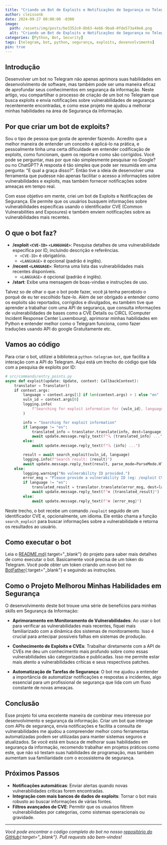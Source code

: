 ```yaml
---
title: "Criando um Bot de Exploits e Notificações de Segurança no Telegram"
author: cleissonb
date: 2024-09-27 00:00:00 -0300
image:
  path: /assets/img/posts/be3352c0-8b63-4eb6-9ba8-0fde573a49e8.png
  alt: "Criando um Bot de Exploits e Notificações de Segurança no Telegram"
categories: [Python, Bot, Security]
tags: [telegram, bot, python, segurança, exploits, desenvolvimento]
pin: true
---
```


## Introdução

Desenvolver um bot no Telegram não apenas aprimora suas habilidades em desenvolvimento de software, mas também pode ser uma maneira eficaz de aprofundar seus conhecimentos em segurança da informação. Neste artigo, vou compartilhar o processo de criação de um bot no Telegram que busca exploits e envia notificações sobre vulnerabilidades de segurança recentemente encontradas, e como esse projeto me ajudou a melhorar minhas habilidades na área de Segurança da Informação.

## Por que criar um bot de exploits?

Sou o tipo de pessoa que gosta de aprender fazendo. Acredito que a melhor maneira de entender um conceito é aplicá-lo na prática, e pessoalmente tinha uma certa dificuldade em entender codificação de exploits, como funcionam, quem os reporta e como são corrigidos. Você pode se perguntar, mas por que não simplesmente pesquisar no Google? ou no ChatGPT? A resposta é tão simples que pode ser resumida em uma pergunta: "E qual a graça disso?". Então tive a ideia de desenvolver uma ferramenta que pudesse não apenas facilitar o acesso a informações sobre vulnerabilidades e exploits, mas também fornecer notificações sobre ameaças em tempo real.

Com esse objetivo em mente, criei um bot de Exploits e Notificações de Segurança. Ele permite que os usuários busquem informações sobre vulnerabilidades específicas usando o identificador CVE (Common Vulnerabilities and Exposures) e também enviem notificações sobre as vulnerabilidades mais recentes.

## O que o bot faz?

- **/exploit `<CVE-ID>` `<LANGUAGE>`**: Pesquisa detalhes de uma vulnerabilidade específica por ID, incluindo descrição e referências.
    - `<CVE-ID>` é obrigatório.
    - `<LANGUAGE>` é opcional (padrão é inglês).
- **/recent `<LANGUAGE>`**: Retorna uma lista das vulnerabilidades mais recentes disponíveis.
    - `<LANGUAGE>` é opcional (padrão é inglês).
- **/start**: Exibe uma mensagem de boas-vindas e instruções de uso.

Talvez so de olhar o que o bot pode fazer, você já tenha percebido o porquê de eu ter escolhido faze-lo. Além de ser obrigado a entender como os exploits são reportados, corrigidos e divulgados, eu também tive que aprender a trabalhar com uma API de segurança, que consulta informações de vulnerabilidades de bases como a CVE Details ou CIRCL (Computer Incident Response Center Luxembourg), aprimorar minhas habilidades em Python e entender melhor como o Telegram funciona, como fazer traduções usando API do google Gratuitamente etc.

## Vamos ao código

Para criar o bot, utilizei a biblioteca `python-telegram-bot`, que facilita a interação com a API do Telegram. Aqui está um trecho do código que lida com a pesquisa de exploits por ID:

```python
# src/commands/entry_points.py
async def exploit(update: Update, context: CallbackContext):
    translator = Translator()
    if context.args:
        language = context.args[1] if len(context.args) > 1 else "en"
        vuln_id = context.args[0]
        logging.info(
            f"Searching for exploit information for {vuln_id}, language: {language}"
        )

        info = "Searching for exploit information"
        if language != "en":
            translated_info = translator.translate(info, dest=language).text
            await update.message.reply_text(f"🔍 {translated_info} ...")
        else:
            await update.message.reply_text(f"🔍 {info} ...")

        result = await search_exploit(vuln_id, language)
        logging.info(f"Search result: {result}")
        await update.message.reply_text(result, parse_mode=ParseMode.HTML)
    else:
        logging.warning("No vulnerability ID provided.")
        error_msg = "Please provide a vulnerability ID (eg: /exploit CVE-2021-34527)."
        if language != "en":
            translated_result = translator.translate(error_msg, dest=language).text
            await update.message.reply_text(f"❌ {translated_result}")
        else:
            await update.message.reply_text(f"❌ {error_msg}")
```

Neste trecho, o bot recebe um comando `/exploit` seguido de um identificador CVE e, opcionalmente, um idioma. Ele então chama a função `search_exploit` para buscar informações sobre a vulnerabilidade e retorna os resultados ao usuário.

## Como executar o bot

Leia o [README.md](https://github.com/cleissonbarbosa/telegram-security-bot/blob/main/README.md#how-to-create-a-bot-and-obtain-a-token-%EF%B8%8F){:target="\_blank"} do projeto para saber mais detalhes de como executar o bot. Basicamente você precisa de um token do Telegram. Você pode obter um token criando um novo bot no [BotFather](https://t.me/BotFather){:target="\_blank"} e seguindo as instruções.

## Como o Projeto Melhorou Minhas Habilidades em Segurança

O desenvolvimento deste bot trouxe uma série de benefícios para minhas skills em Segurança da Informação:

- **Aprimoramento em Monitoramento de Vulnerabilidades**: Ao usar o bot para verificar as vulnerabilidades mais recentes, fiquei mais familiarizado com a dinâmica dos sistemas de monitoramento. Isso é crucial para antecipar possíveis falhas em sistemas de produção.

- **Conhecimento de Exploits e CVEs**: Trabalhar diretamente com a API de CVEs me deu um conhecimento mais profundo sobre como essas vulnerabilidades são categorizadas e publicadas. Isso me permite estar mais atento a vulnerabilidades críticas e seus respectivos patches.

- **Automatização de Tarefas de Segurança**: O bot me ajudou a entender a importância de automatizar notificações e respostas a incidentes, algo essencial para um profissional de segurança que lida com um fluxo constante de novas ameaças.

## Conclusão

Esse projeto foi uma excelente maneira de combinar meu interesse por desenvolvimento e segurança da informação. Criar um bot que interage com APIs de segurança, envia notificações e facilita a consulta de vulnerabilidades me ajudou a compreender melhor como ferramentas automatizadas podem ser utilizadas para manter sistemas seguros e atualizados. Se você está em busca de melhorar suas habilidades em segurança da informação, recomendo trabalhar em projetos práticos como este, que não só testam suas habilidades de programação, mas também aumentam sua familiaridade com o ecossistema de segurança.

## Próximos Passos

- **Notificações automáticas**: Enviar alertas quando novas vulnerabilidades críticas forem encontradas.
- **Integração com mais bancos de dados de exploits**: Tornar o bot mais robusto ao buscar informações de várias fontes.
- **Filtros avançados de CVE**: Permitir que os usuários filtrem vulnerabilidades por categorias, como sistemas operacionais ou gravidade.

---

_Você pode encontrar o código completo do bot no nosso [repositório do GitHub](https://github.com/cleissonbarbosa/telegram-security-bot){:target="\_blank"}. Pull requests são bem-vindos!_